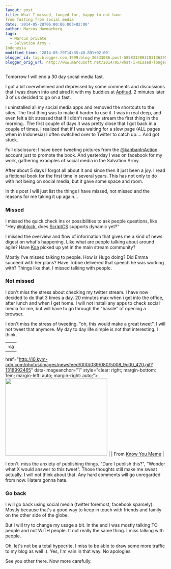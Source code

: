 ```yaml
---
layout: post
title: What I missed, longed for, happy to not have
from fasting from social media
date: '2014-05-28T06:00:00.003+02:00'
author: Marcus Hammarberg
tags:
  - Marcus private
  - Salvation Army -
Indonesia
modified_time: '2014-05-29T14:35:40.891+02:00'
blogger_id: tag:blogger.com,1999:blog-36533086.post-5858312803103136395
blogger_orig_url: http://www.marcusoft.net/2014/05/what-i-missed-longed-for-happy-to-not.html
---
```



<div dir="ltr" style="text-align: left;" trbidi="on">

Tomorrow I will end a 30 day social media fast.

I got a bit overwhelmed and depressed by some comments and discussions
that I was drawn into and aired it with my buddies at
<a href="http://www.aptitud.se/" target="_blank">Aptitud</a>. 2 minutes
later 3 of us decided to go on a fast.

I uninstalled all my social media apps and removed the shortcuts to the
sites. The first thing was to make it
harder to use it. I was in real deep, and even felt a bit stressed that
if I didn't read my stream the first thing in the morning.  The first
couple of days it was pretty close that I got back in a couple of times.
I realized that if I was waiting for a slow page (ALL pages when in
Indonesia) I often switched over to Twitter to catch up.... And got
stuck.

Full disclosure: I have been tweeting pictures from
the <a href="http://twitter.com/kanbanInAction"
target="_blank">@kanbanInAction</a> account just to promote the book.
And yesterday I was on facebook for my work, gathering examples of
social media in the Salvation Army.

After about 5 days I forgot all about it and since then it just been a
joy. I read a fictional book for the first time in several years. This
has not only to do with not being on social media, but it gave some
space and room.

In this post I will just list the things I have missed, not missed and
the reasons for me taking it up again...



### Missed

<div>

I missed the quick check ins or possibilities to ask people questions,
like
"Hey <a href="http://twitter.com/gblock" target="_blank">@gblock</a>,
does <a href="http://scriptcs.net/" target="_blank">ScriptCS</a>
supports dynamic yet?"

</div>

<div>



</div>

<div>

I missed the overview and flow of information that gives me a kind of
news digest on what's happening. Like what are people talking about
around agile? Have
<a href="http://www.koajs.com/" target="_blank">Koa</a> picked up yet in
the main stream community? 

</div>

<div>



</div>

<div>

Mostly I've missed talking to people. How is Hugo doing? Did Emma
succeed with her plans? Have Tobbe delivered that speech he was working
with? Things like that. I missed talking with people. 

</div>

### Not missed

<div>

I don't miss the stress about checking my twitter stream. I have now
decided to do that 3 times a day. 20 minutes max when i get into the
office, after lunch and when I get home. I will not install any apps to
check social media for me, but will have to go through the "hassle" of
opening a browser. 

</div>

<div>



</div>

<div>

I don't miss the stress of tweeting. "oh, this would make a great
tweet". I will not tweet that anymore. My day to day life simple is not
that interesting. I think.

</div>

<div>



</div>

|                                                                                              |
|:--------------------------------------------------------------------------------------------:|
|                                              <a
  href="http://i0.kym-cdn.com/photos/images/newsfeed/000/039/080/5008_9c00_420.gif?1318992465"
                                      data-imageanchor="1"
     style="clear: right; margin-bottom: 1em; margin-left: auto; margin-right: auto;"><img
  src="http://i0.kym-cdn.com/photos/images/newsfeed/000/039/080/5008_9c00_420.gif?1318992465"
                        data-border="0" width="320" height="243" /></a>                        |
|                From <a href="http://knowyourmeme.com/memes/haters-gonna-hate"
                               target="_blank">Know You Meme</a>                               |

<div>

I don't  miss the anxiety of publishing things. "Dare I publish this?",
"Wonder what X would answer to this tweet". Those thoughts still make me
sweat actually. I will not think about that. Any hard comments will go
unregarded from now.
Haters gonna hate.





</div>

### Go back

<div>

I will go back using social media (twitter foremost, facebook sparsely).
Mostly because that's a good way to keep in touch with friends and
family on the other side of the globe. 

</div>

<div>



</div>

<div>

But I will try to change my usage a bit. In the end I was mostly talking
TO people and not WITH people. It not really the same thing. I miss
talking with people. 

</div>

<div>



</div>

<div>

Oh, let's not be a total hypocrite, I miss to be able to draw some more
traffic to my blog as well :). Yes, I'm vain in that way. No apologies

</div>

<div>



</div>

<div>

See you other there. Now more carefully. 

</div>

</div>
